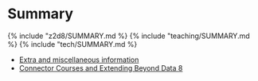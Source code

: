 # Summary

{% include "z2d8/SUMMARY.md %}
{% include "teaching/SUMMARY.md %}
{% include "tech/SUMMARY.md %}

* [Extra and miscellaneous information](misc.md)
* [Connector Courses and Extending Beyond Data 8](connectors.md)
